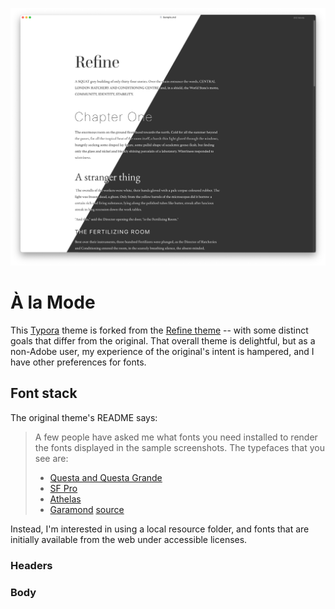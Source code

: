 ![Sample image of the Refine Typora theme](Refine.png)

# À la Mode

This [Typora](https://typora.io) theme is forked from the [Refine theme](https://github.com/heisenburger/typora-theme-refine) -- with some distinct goals that differ from the original. That overall theme is delightful, but as a non-Adobe user, my experience of the original's intent is hampered, and I have other preferences for fonts.

## Font stack

The original theme's README says:

> A few people have asked me what fonts you need installed to render the fonts displayed in the sample screenshots. The typefaces that you see are:
>
> - [Questa and Questa Grande](https://fonts.adobe.com/foundries/the-questa-project)
> - [SF Pro](https://developer.apple.com/fonts/)
> - [Athelas](https://fonts.adobe.com/fonts/athelas)
> - [Garamond](https://fonts.google.com/specimen/EB+Garamond)
[source](https://github.com/heisenburger/typora-theme-refine#font-stack)

Instead, I'm interested in using a local resource folder, and fonts that are initially available from the web under accessible licenses.

### Headers

### Body
